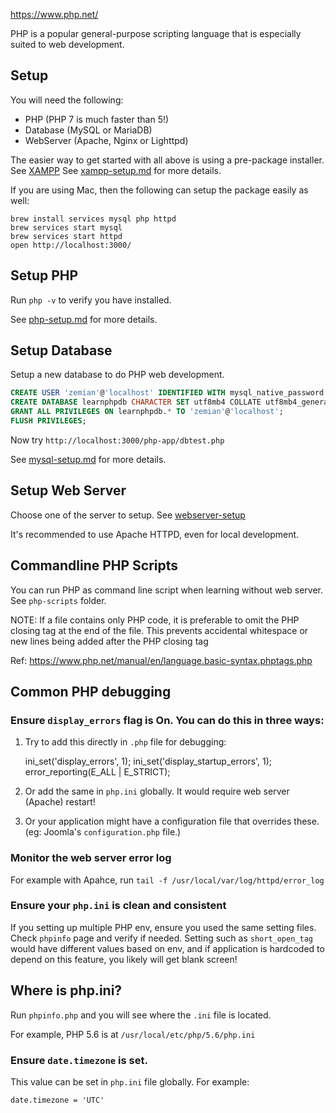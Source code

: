 https://www.php.net/

PHP is a popular general-purpose scripting language that is especially suited to web development.

## Setup

You will need the following:

* PHP (PHP 7 is much faster than 5!)
* Database (MySQL or MariaDB)
* WebServer (Apache, Nginx or Lighttpd)

The easier way to get started with all above is using a pre-package installer. See [XAMPP](https://www.apachefriends.org/) See [xampp-setup.md](xampp-setup.md) for more details.

If you are using Mac, then the following can setup the package easily as well:

	brew install services mysql php httpd
	brew services start mysql
	brew services start httpd
	open http://localhost:3000/

## Setup PHP

Run `php -v` to verify you have installed. 

See [php-setup.md](php-setup.md) for more details.

## Setup Database

Setup a new database to do PHP web development.

```sql
CREATE USER 'zemian'@'localhost' IDENTIFIED WITH mysql_native_password BY 'test123';
CREATE DATABASE learnphpdb CHARACTER SET utf8mb4 COLLATE utf8mb4_general_ci;
GRANT ALL PRIVILEGES ON learnphpdb.* TO 'zemian'@'localhost';
FLUSH PRIVILEGES;
```

Now try `http://localhost:3000/php-app/dbtest.php`

See [mysql-setup.md](mysql-setup.md) for more details.

## Setup Web Server

Choose one of the server to setup. See [webserver-setup](webserver-setup.md)

It's recommended to use Apache HTTPD, even for local development.

## Commandline PHP Scripts

You can run PHP as command line script when learning without web server. See `php-scripts` folder. 

NOTE: If a file contains only PHP code, it is preferable to omit the PHP closing tag at the end of the file. This prevents accidental whitespace or new lines being added after the PHP closing tag

Ref: https://www.php.net/manual/en/language.basic-syntax.phptags.php

## Common PHP debugging

### Ensure `display_errors` flag is On. You can do this in three ways:

1. Try to add this directly in `.php` file for debugging:

	ini_set('display_errors', 1);
	ini_set('display_startup_errors', 1);
	error_reporting(E_ALL | E_STRICT);

2. Or add the same in `php.ini` globally. It would require web server (Apache) restart!

3. Or your application might have a configuration file that overrides these. (eg: Joomla's `configuration.php` file.)

### Monitor the web server error log

For example with Apahce, run `tail -f /usr/local/var/log/httpd/error_log`

### Ensure your `php.ini` is clean and consistent

If you setting up multiple PHP env, ensure you used the same setting files. Check `phpinfo` page and verify if needed. Setting such as `short_open_tag` would have different values based on env, and if application is hardcoded to depend on this feature, you likely will get blank screen!

## Where is php.ini?

Run `phpinfo.php` and you will see where the `.ini` file is located.

For example, PHP 5.6 is at `/usr/local/etc/php/5.6/php.ini`

### Ensure `date.timezone` is set.

This value can be set in `php.ini` file globally. For example:

```
date.timezone = 'UTC'
```
